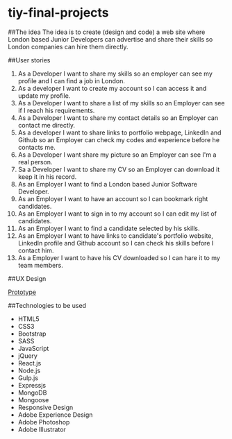 # tiy-final-projects

##The idea
The idea is to create (design and code) a web site where London based Junior Developers can advertise and share their skills so London companies can hire them directly.

##User stories
1. As a Developer I want to share my skills so an employer can see my profile and I can find a job in London.
2. As a developer I want to create my account so I can access it and update my profile.
3. As a Developer I want to share a list of my skills so an Employer can see if I reach his requirements.
4. As a Developer I want to share my contact details so an Employer can contact me directly.
5. As a developer I want to share links to portfolio webpage, LinkedIn and Github so an Employer can check my codes and     experience before he contacts me.
6. As a Developer I want share my picture so an Employer can see I'm a real person.
7. Sa a Developer I want to share my CV so an Employer can download it keep it in his record.
8. As an Employer I want to find a London based Junior Software Developer.
9. As an Employer I want to have an account so I can bookmark right candidates.
10. As an Employer I want to sign in to my account so I can edit my list of candidates.
11. As an Employer I want to find a candidate selected by his skills.
12. As an Employer I want to have links to candidate's portfolio website, LinkedIn profile and Github account  so I can check his skills before I contact him.
13. As a Employer I want to have his CV downloaded so I can hare it to my team members.

##UX Design

<a href="http://adobe.ly/1T4glMm" target="_blank">Prototype</a>

##Technologies to be used

* HTML5
* CSS3
* Bootstrap
* SASS
* JavaScript
* jQuery
* React.js
* Node.js
* Gulp.js
* Expressjs
* MongoDB
* Mongoose
* Responsive Design
* Adobe Experience Design
* Adobe Photoshop
* Adobe Illustrator




